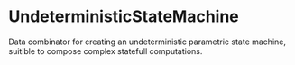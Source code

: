 UndeterministicStateMachine
===========================

Data combinator for creating an undeterministic parametric state machine, suitible to compose complex statefull computations.
